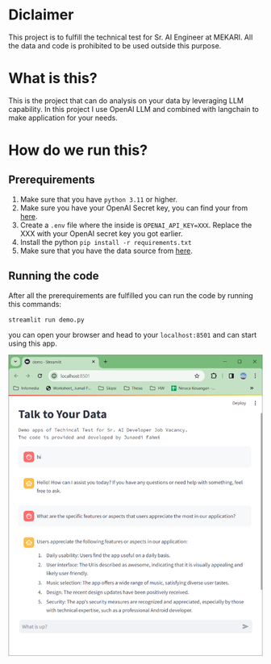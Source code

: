 # Diclaimer
This project is to fulfill the technical test for  Sr. AI Engineer at MEKARI.
All the data and code is prohibited to be used outside this purpose. 

# What is this?
This is the project that can do analysis on your data by leveraging LLM capability. In this project I use OpenAI LLM and combined with langchain to make application for your needs. 

# How do we run this?

## Prerequirements
1. Make sure that you have `python 3.11` or higher.
1. Make sure you have your OpenAI Secret key, you can find your from [here](https://help.openai.com/en/articles/4936850-where-do-i-find-my-api-key).
1. Create a `.env` file where the inside is `OPENAI_API_KEY=XXX`. Replace the XXX with your OpenAI secret key you got earlier.
1. Install the python `pip install -r requirements.txt`
2. Make sure that you have the data source from [here](https://drive.google.com/file/d/1_xaRB6d2K_9-1dUmdU0GjtaqPO7uQnTM/view?usp=sharing).


## Running the code
After all the prerequirements are fulfilled you can run the code by running this commands:
```
streamlit run demo.py
```

you can open your browser and head to your `localhost:8501` and can start using this app.

![](ss.png)
